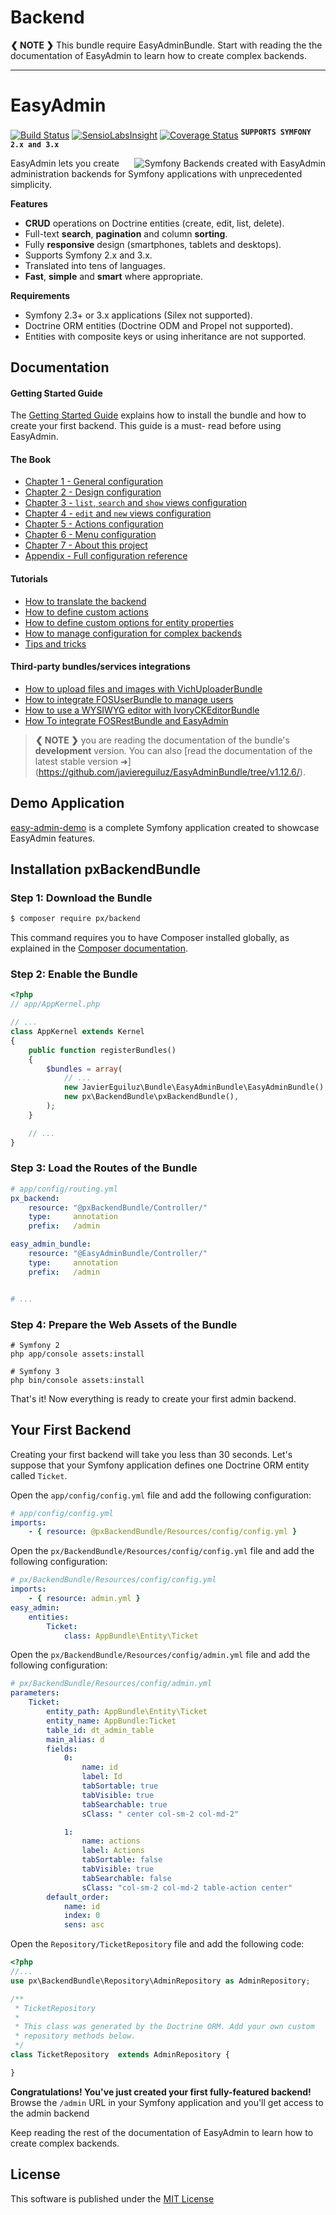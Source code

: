 # Backend
**❮ NOTE ❯** This bundle require EasyAdminBundle.
Start with reading the the documentation of EasyAdmin to learn how to create complex backends.

-----

EasyAdmin
=========

[![Build Status](https://travis-ci.org/javiereguiluz/EasyAdminBundle.svg?branch=master)](https://travis-ci.org/javiereguiluz/EasyAdminBundle)
[![SensioLabsInsight](https://insight.sensiolabs.com/projects/a3bfb8d9-7b2d-47ab-a95f-382af395bd51/mini.png)](https://insight.sensiolabs.com/projects/a3bfb8d9-7b2d-47ab-a95f-382af395bd51)
[![Coverage Status](https://coveralls.io/repos/javiereguiluz/EasyAdminBundle/badge.svg?branch=master)](https://coveralls.io/r/javiereguiluz/EasyAdminBundle?branch=master)
<sup><kbd>**SUPPORTS SYMFONY 2.x and 3.x**</kbd></sup>

<img src="https://raw.githubusercontent.com/javiereguiluz/EasyAdminBundle/master/Resources/doc/images/easyadmin-promo.png" alt="Symfony Backends created with EasyAdmin" align="right" />

EasyAdmin lets you create administration backends for Symfony applications
with unprecedented simplicity.

**Features**

  * **CRUD** operations on Doctrine entities (create, edit, list, delete).
  * Full-text **search**, **pagination** and column **sorting**.
  * Fully **responsive** design (smartphones, tablets and desktops).
  * Supports Symfony 2.x and 3.x.
  * Translated into tens of languages.
  * **Fast**, **simple** and **smart** where appropriate.

**Requirements**

  * Symfony 2.3+ or 3.x applications (Silex not supported).
  * Doctrine ORM entities (Doctrine ODM and Propel not supported).
  * Entities with composite keys or using inheritance are not supported.

Documentation
-------------

#### Getting Started Guide

The [Getting Started Guide](https://github.com/javiereguiluz/EasyAdminBundle/blob/master/Resources/doc/getting-started.md) explains how to
install the bundle and how to create your first backend. This guide is a must-
read before using EasyAdmin.

#### The Book

  * [Chapter 1 - General configuration](https://github.com/javiereguiluz/EasyAdminBundle/blob/master/Resources/doc/book/1-general-configuration.md)
  * [Chapter 2 - Design configuration](https://github.com/javiereguiluz/EasyAdminBundle/blob/master/Resources/doc/book/2-design-configuration.md)
  * [Chapter 3 - `list`, `search` and `show` views configuration](https://github.com/javiereguiluz/EasyAdminBundle/blob/master/Resources/doc/book/3-list-search-show-configuration.md)
  * [Chapter 4 - `edit` and `new` views configuration](https://github.com/javiereguiluz/EasyAdminBundle/blob/master/Resources/doc/book/4-edit-new-configuration.md)
  * [Chapter 5 - Actions configuration](https://github.com/javiereguiluz/EasyAdminBundle/blob/master/Resources/doc/book/5-actions-configuration.md)
  * [Chapter 6 - Menu configuration](https://github.com/javiereguiluz/EasyAdminBundle/blob/master/Resources/doc/book/6-menu-configuration.md)
  * [Chapter 7 - About this project](https://github.com/javiereguiluz/EasyAdminBundle/blob/master/Resources/doc/book/7-about.md)
  * [Appendix - Full configuration reference](https://github.com/javiereguiluz/EasyAdminBundle/blob/master/Resources/doc/book/configuration-reference.md)

#### Tutorials

  * [How to translate the backend](https://github.com/javiereguiluz/EasyAdminBundle/blob/master/Resources/doc/tutorials/i18n.md)
  * [How to define custom actions](https://github.com/javiereguiluz/EasyAdminBundle/blob/master/Resources/doc/tutorials/custom-actions.md)
  * [How to define custom options for entity properties](https://github.com/javiereguiluz/EasyAdminBundle/blob/master/Resources/doc/tutorials/custom-property-options.md)
  * [How to manage configuration for complex backends](https://github.com/javiereguiluz/EasyAdminBundle/blob/master/Resources/doc/tutorials/complex-backend-config.md)
  * [Tips and tricks](https://github.com/javiereguiluz/EasyAdminBundle/blob/master/Resources/doc/tutorials/tips-and-tricks.md)

#### Third-party bundles/services integrations

  * [How to upload files and images with VichUploaderBundle](https://github.com/javiereguiluz/EasyAdminBundle/blob/master/Resources/doc/tutorials/upload-files-and-images.md)
  * [How to integrate FOSUserBundle to manage users](https://github.com/javiereguiluz/EasyAdminBundle/blob/master/Resources/doc/tutorials/fosuserbundle-integration.md)
  * [How to use a WYSIWYG editor with IvoryCKEditorBundle](https://github.com/javiereguiluz/EasyAdminBundle/blob/master/Resources/doc/tutorials/wysiwyg-editor.md)
  * [How To integrate FOSRestBundle and EasyAdmin](https://github.com/javiereguiluz/EasyAdminBundle/blob/master/Resources/doc/tutorials/fosrestbundle-integration.md)

> **❮ NOTE ❯** you are reading the documentation of the bundle's **development**
> version. You can also [read the documentation of the latest stable version ➜]
> (https://github.com/javiereguiluz/EasyAdminBundle/tree/v1.12.6/).

Demo Application
----------------

[easy-admin-demo](https://github.com/javiereguiluz/easy-admin-demo) is a complete
Symfony application created to showcase EasyAdmin features.

Installation pxBackendBundle
------------

### Step 1: Download the Bundle

```bash
$ composer require px/backend
```

This command requires you to have Composer installed globally, as explained
in the [Composer documentation](https://getcomposer.org/doc/00-intro.md).

### Step 2: Enable the Bundle

```php
<?php
// app/AppKernel.php

// ...
class AppKernel extends Kernel
{
    public function registerBundles()
    {
        $bundles = array(
            // ...
            new JavierEguiluz\Bundle\EasyAdminBundle\EasyAdminBundle(),
            new px\BackendBundle\pxBackendBundle(),
        );
    }

    // ...
}
```

### Step 3: Load the Routes of the Bundle

```yaml
# app/config/routing.yml
px_backend:
    resource: "@pxBackendBundle/Controller/"
    type:     annotation
    prefix:   /admin

easy_admin_bundle:
    resource: "@EasyAdminBundle/Controller/"
    type:     annotation
    prefix:   /admin


# ...
```

### Step 4: Prepare the Web Assets of the Bundle

```cli
# Symfony 2
php app/console assets:install 

# Symfony 3
php bin/console assets:install
```

That's it! Now everything is ready to create your first admin backend.

Your First Backend
------------------

Creating your first backend will take you less than 30 seconds. Let's suppose
that your Symfony application defines one Doctrine ORM entity called
`Ticket`.

Open the `app/config/config.yml` file and add the following configuration:

```yaml
# app/config/config.yml
imports:
    - { resource: @pxBackendBundle/Resources/config/config.yml }
```

Open the `px/BackendBundle/Resources/config/config.yml` file and add the following configuration:

```yaml
# px/BackendBundle/Resources/config/config.yml
imports:
    - { resource: admin.yml }
easy_admin:
    entities:
        Ticket:
            class: AppBundle\Entity\Ticket
```

Open the `px/BackendBundle/Resources/config/admin.yml` file and add the following configuration:

```yaml
# px/BackendBundle/Resources/config/admin.yml
parameters:
    Ticket:
        entity_path: AppBundle\Entity\Ticket
        entity_name: AppBundle:Ticket
        table_id: dt_admin_table
        main_alias: d
        fields:
            0:
                name: id
                label: Id
                tabSortable: true
                tabVisible: true
                tabSearchable: true
                sClass: " center col-sm-2 col-md-2"

            1:
                name: actions
                label: Actions
                tabSortable: false
                tabVisible: true
                tabSearchable: false
                sClass: "col-sm-2 col-md-2 table-action center"
        default_order: 
            name: id
            index: 0
            sens: asc
```

Open the `Repository/TicketRepository` file and add the following code:

```php
<?php
//...
use px\BackendBundle\Repository\AdminRepository as AdminRepository;

/**
 * TicketRepository
 *
 * This class was generated by the Doctrine ORM. Add your own custom
 * repository methods below.
 */
class TicketRepository  extends AdminRepository {

}
```
**Congratulations! You've just created your first fully-featured backend!**
Browse the `/admin` URL in your Symfony application and you'll get access to
the admin backend

Keep reading the rest of the documentation of EasyAdmin to learn how to create complex backends.

License
-------

This software is published under the [MIT License](LICENSE.md)

